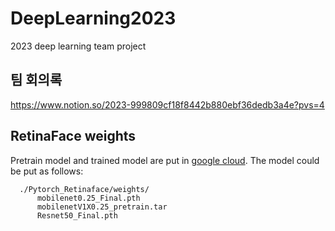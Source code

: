 # DeepLearning2023

2023 deep learning team project

## 팀 회의록

https://www.notion.so/2023-999809cf18f8442b880ebf36dedb3a4e?pvs=4

## RetinaFace weights

Pretrain model and trained model are put in [google cloud](https://drive.google.com/drive/folders/1oZRSG0ZegbVkVwUd8wUIQx8W7yfZ_ki1). The model could be put as follows:
```
  ./Pytorch_Retinaface/weights/
      mobilenet0.25_Final.pth
      mobilenetV1X0.25_pretrain.tar
      Resnet50_Final.pth
```
